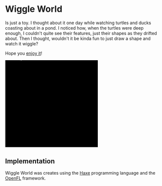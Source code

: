 # Wiggle World

Is just a toy.  I thought about it one day while watching turtles and
ducks coasting about in a pond. I noticed how, when the turtles were
deep enough, I couldn't quite see their features, just their shapes as
they drifted about.  Then I thought, wouldn't it be kinda fun to just
draw a shape and watch it wiggle?

Hope you [enjoy it](https://cbeo.github.io/wiggle-world)!

<img src="https://raw.githubusercontent.com/cbeo/WiggleWorldApp/master/wiggle-world-demo.gif"
     width="300px"/>


## Implementation


Wiggle World was creates using the [Haxe](https://haxe.org)
programming language and the [OpenFL](https://openfl.org) framework.
